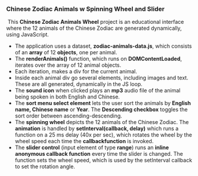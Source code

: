### Chinese Zodiac Animals w Spinning Wheel and Slider
​
This **Chinese Zodiac Animals Wheel** project is an educational interface where the 12 animals of the Chinese Zodiac are generated dynamically, using JavaScript. 
- The application uses a dataset, **zodiac-animals-data.js**, which consists of an **array** of 12 **objects**, one per animal.
- The **renderAnimals()** function, which runs on **DOMContentLoaded**, iterates over the array of 12 animal objects.
- Each iteration, makes a div for the current animal. 
- Inside each animal div go several elements, including images and text. These are all generated, dynamically in the JS loop.
- The **sound icon** when clicked plays an **mp3** audio file of the animal being spoken in both English and Chinese. 
- The **sort menu select element** lets the user sort the animals by **English name, Chinese name** or **Year**.
The **Descending checkbox** toggles the sort order between ascending-descending.
- The **spinning wheel** depicts the 12 animals of the Chinese Zodiac. The **animation** is handled by **setInterval(callback, delay)** which runs a function on a 25 ms delay  (40x per sec), which rotates the wheel by the wheel speed each time the **callbackfunction** is invoked. 
- The **slider control** (input element of type **range**) runs an **inline anonymous callback function** every time the slider is changed. The function sets the wheel speed, which is used by the setInterval callback to set the rotation angle.
